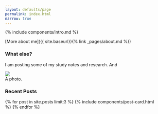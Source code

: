 ```yaml
---
layout: defaults/page
permalink: index.html
narrow: true
---
```


{% include components/intro.md %}

[More about me]({{ site.baseurl}}{% link _pages/about.md %})

### What else?
I am posting some of my study notes and research. And

<div class="card mb-3">
    <img class="card-img-top" src="https://images.unsplash.com/photo-1516358045903-b686e6bd3814?ixlib=rb-0.3.5&ixid=eyJhcHBfaWQiOjEyMDd9&s=beab09d3410d08c33d34a47af0a7b99d&auto=format&fit=crop&w=1652&q=80"/>
    <div class="card-body bg-light">
        <div class="card-text">A photo.</div>
    </div>
</div>

### Recent Posts

{% for post in site.posts limit:3 %}
{% include components/post-card.html %}
{% endfor %}
